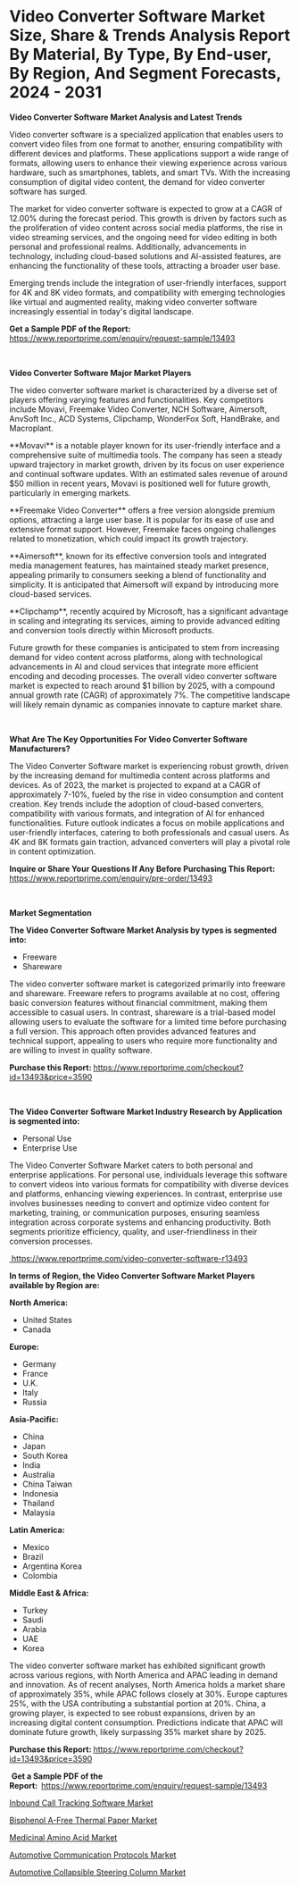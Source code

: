 <p><h1>Video Converter Software Market Size, Share & Trends Analysis Report By Material, By Type, By End-user, By Region, And Segment Forecasts, 2024 - 2031</h1></p><p><strong>Video Converter Software Market Analysis and Latest Trends</strong></p>
<p><p>Video converter software is a specialized application that enables users to convert video files from one format to another, ensuring compatibility with different devices and platforms. These applications support a wide range of formats, allowing users to enhance their viewing experience across various hardware, such as smartphones, tablets, and smart TVs. With the increasing consumption of digital video content, the demand for video converter software has surged.</p><p>The market for video converter software is expected to grow at a CAGR of 12.00% during the forecast period. This growth is driven by factors such as the proliferation of video content across social media platforms, the rise in video streaming services, and the ongoing need for video editing in both personal and professional realms. Additionally, advancements in technology, including cloud-based solutions and AI-assisted features, are enhancing the functionality of these tools, attracting a broader user base. </p><p>Emerging trends include the integration of user-friendly interfaces, support for 4K and 8K video formats, and compatibility with emerging technologies like virtual and augmented reality, making video converter software increasingly essential in today's digital landscape.</p></p>
<p><strong>Get a Sample PDF of the Report:&nbsp;</strong> <a href="https://www.reportprime.com/enquiry/request-sample/13493">https://www.reportprime.com/enquiry/request-sample/13493</a></p>
<p>&nbsp;</p>
<p><strong>Video Converter Software Major Market Players</strong></p>
<p><p>The video converter software market is characterized by a diverse set of players offering varying features and functionalities. Key competitors include Movavi, Freemake Video Converter, NCH Software, Aimersoft, AnvSoft Inc., ACD Systems, Clipchamp, WonderFox Soft, HandBrake, and Macroplant.</p><p>**Movavi** is a notable player known for its user-friendly interface and a comprehensive suite of multimedia tools. The company has seen a steady upward trajectory in market growth, driven by its focus on user experience and continual software updates. With an estimated sales revenue of around $50 million in recent years, Movavi is positioned well for future growth, particularly in emerging markets.</p><p>**Freemake Video Converter** offers a free version alongside premium options, attracting a large user base. It is popular for its ease of use and extensive format support. However, Freemake faces ongoing challenges related to monetization, which could impact its growth trajectory.</p><p>**Aimersoft**, known for its effective conversion tools and integrated media management features, has maintained steady market presence, appealing primarily to consumers seeking a blend of functionality and simplicity. It is anticipated that Aimersoft will expand by introducing more cloud-based services.</p><p>**Clipchamp**, recently acquired by Microsoft, has a significant advantage in scaling and integrating its services, aiming to provide advanced editing and conversion tools directly within Microsoft products.</p><p>Future growth for these companies is anticipated to stem from increasing demand for video content across platforms, along with technological advancements in AI and cloud services that integrate more efficient encoding and decoding processes. The overall video converter software market is expected to reach around $1 billion by 2025, with a compound annual growth rate (CAGR) of approximately 7%. The competitive landscape will likely remain dynamic as companies innovate to capture market share.</p></p>
<p>&nbsp;</p>
<p><strong>What Are The Key Opportunities For Video Converter Software Manufacturers?</strong></p>
<p><p>The Video Converter Software market is experiencing robust growth, driven by the increasing demand for multimedia content across platforms and devices. As of 2023, the market is projected to expand at a CAGR of approximately 7-10%, fueled by the rise in video consumption and content creation. Key trends include the adoption of cloud-based converters, compatibility with various formats, and integration of AI for enhanced functionalities. Future outlook indicates a focus on mobile applications and user-friendly interfaces, catering to both professionals and casual users. As 4K and 8K formats gain traction, advanced converters will play a pivotal role in content optimization.</p></p>
<p><strong>Inquire or Share Your Questions If Any Before Purchasing This Report:</strong> <a href="https://www.reportprime.com/enquiry/pre-order/13493">https://www.reportprime.com/enquiry/pre-order/13493</a></p>
<p>&nbsp;</p>
<p><strong>Market Segmentation</strong></p>
<p><strong>The Video Converter Software Market Analysis by types is segmented into:</strong></p>
<p><ul><li>Freeware</li><li>Shareware</li></ul></p>
<p><p>The video converter software market is categorized primarily into freeware and shareware. Freeware refers to programs available at no cost, offering basic conversion features without financial commitment, making them accessible to casual users. In contrast, shareware is a trial-based model allowing users to evaluate the software for a limited time before purchasing a full version. This approach often provides advanced features and technical support, appealing to users who require more functionality and are willing to invest in quality software.</p></p>
<p><strong>Purchase this Report:&nbsp;</strong><a href="https://www.reportprime.com/checkout?id=13493&price=3590">https://www.reportprime.com/checkout?id=13493&price=3590</a></p>
<p>&nbsp;</p>
<p><strong>The Video Converter Software Market Industry Research by Application is segmented into:</strong></p>
<p><ul><li>Personal Use</li><li>Enterprise Use</li></ul></p>
<p><p>The Video Converter Software Market caters to both personal and enterprise applications. For personal use, individuals leverage this software to convert videos into various formats for compatibility with diverse devices and platforms, enhancing viewing experiences. In contrast, enterprise use involves businesses needing to convert and optimize video content for marketing, training, or communication purposes, ensuring seamless integration across corporate systems and enhancing productivity. Both segments prioritize efficiency, quality, and user-friendliness in their conversion processes.</p></p>
<p><a href="https://www.reportprime.com/video-converter-software-r13493">&nbsp;https://www.reportprime.com/video-converter-software-r13493</a></p>
<p><strong>In terms of Region, the Video Converter Software Market Players available by Region are:</strong></p>
<p>
    <p> <strong> North America: </strong>
        <ul>
            <li>United States</li>
            <li>Canada</li>
        </ul>
        </p> 
    <p> <strong> Europe: </strong>
        <ul>
            <li>Germany</li>
            <li>France</li>
            <li>U.K.</li>
            <li>Italy</li>
            <li>Russia</li>
        </ul>
        </p> 
    <p> <strong> Asia-Pacific: </strong>
        <ul>
            <li>China</li>
            <li>Japan</li>
            <li>South Korea</li>
            <li>India</li>
            <li>Australia</li>
            <li>China Taiwan</li>
            <li>Indonesia</li>
            <li>Thailand</li>
            <li>Malaysia</li>
        </ul>
        </p> 
    <p> <strong> Latin America: </strong>
        <ul>
            <li>Mexico</li>
            <li>Brazil</li>
            <li>Argentina Korea</li>
            <li>Colombia</li>
        </ul>
        </p> 
    <p> <strong> Middle East & Africa: </strong>
        <ul>
            <li>Turkey</li>
            <li>Saudi</li>
            <li>Arabia</li>
            <li>UAE</li>
            <li>Korea</li>
        </ul>
    </p>
    </p>
<p><p>The video converter software market has exhibited significant growth across various regions, with North America and APAC leading in demand and innovation. As of recent analyses, North America holds a market share of approximately 35%, while APAC follows closely at 30%. Europe captures 25%, with the USA contributing a substantial portion at 20%. China, a growing player, is expected to see robust expansions, driven by an increasing digital content consumption. Predictions indicate that APAC will dominate future growth, likely surpassing 35% market share by 2025.</p></p>
<p><strong>Purchase this Report: </strong><a href="https://www.reportprime.com/checkout?id=13493&price=3590">https://www.reportprime.com/checkout?id=13493&price=3590</a></p>
<p>&nbsp;<strong>Get a Sample PDF of the Report:&nbsp;&nbsp;</strong><a href="https://www.reportprime.com/enquiry/request-sample/13493">https://www.reportprime.com/enquiry/request-sample/13493</a></p>
<p><strong></strong></p>
<p><p><a href="https://issuu.com/reportprime-2/docs/inbound-call-tracking-software-mark_e7f0a8df74881e">Inbound Call Tracking Software Market</a></p><p><a href="https://medium.com/@leneciacharles/the-growth-of-the-bisphenol-a-free-thermal-paper-market-has-been-significant-driven-by-various-3997ed6bdabe">Bisphenol A-Free Thermal Paper Market</a></p><p><a href="https://medium.com/@leneciacharles/this-report-on-medicinal-amino-acid-market-is-a-comprehensive-analysis-of-market-shares-aefe2ed08c36">Medicinal Amino Acid Market</a></p><p><a href="https://www.linkedin.com/pulse/insights-automotive-communication-protocols-industry-j48of?trackingId=dIsSgE3SRXKWdCb041KM5Q%3D%3D">Automotive Communication Protocols Market</a></p><p><a href="https://www.linkedin.com/pulse/global-automotive-collapsible-steering-column-market-size-lrdgf?trackingId=taHer%2FUjRLmt3wf1GA3mtA%3D%3D">Automotive Collapsible Steering Column Market</a></p></p>